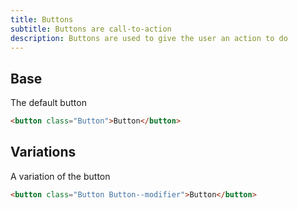 ```yaml
---
title: Buttons
subtitle: Buttons are call-to-action
description: Buttons are used to give the user an action to do
---
```

## Base
The default button

```html
<button class="Button">Button</button>
```

## Variations
A variation of the button

```html
<button class="Button Button--modifier">Button</button>
```
